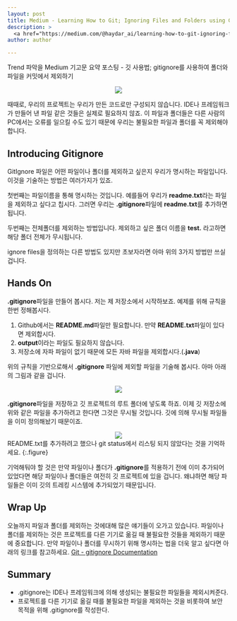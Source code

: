 ```yaml
---
layout: post
title: Medium - Learning How to Git; Ignoring Files and Folders using GitIgnore
description: >
  <a href="https://medium.com/@haydar_ai/learning-how-to-git-ignoring-files-and-folders-using-gitignore-177556afdbe3">원문 - Haydar Ali Ismail</a>
author: author

---
```


Trend 파악을 Medium 기고문 요약 포스팅 - 깃 사용법; gitignore를 사용하여 폴더와 파일을 커밋에서 제외하기

<center>
<img src="https://miro.medium.com/max/2400/1*-MA6RMgLt-660MkVNkxhpg.jpeg"/>
</center>

때때로, 우리의 프로젝트는 우리가 만든 코드로만 구성되지 않습니다. IDE나 프레임워크가 만들어 낸 파일 같은 것들은 실제로 필요하지 않죠. 이 파일과 폴더들은 다른 사람의 PC에서는 오류를 일으킬 수도 있기 때문에 우리는 불필요한 파일과 폴더를 꼭 제외해야합니다.
## Introducing Gitignore
GitIgnore 파일은 어떤 파일이나 폴더를 제외하고 싶은지 우리가 명시하는 파일입니다. 이것을 기술하는 방법은 여러가지가 있죠.

첫번째는 파일이름을 통해 명시하는 것입니다. 예를들어 우리가 <b>readme.txt</b>라는 파일을 제외하고 싶다고 칩시다. 그러면 우리는 <b>.gitignore</b>파일에 <b>readme.txt</b>를 추가하면 됩니다.

두번째는 전체폴더를 제외하는 방법입니다. 제외하고 싶은 폴더 이름을 <b>test.</b> 라고하면 해당 폴더 전체가 무시됩니다.

ignore files을 정의하는 다른 방법도 있지만 초보자라면 아마 위의 3가지 방법만 쓰실 겁니다.

## Hands On
<b>.gitignore</b>파일을 만들어 봅시다. 저는 제 저장소에서 시작하보죠. 예제를 위해 규칙을 한번 정해봅시다.
1. Github에서는 <b>README.md</b>파일만 필요합니다. 만약 <b>README.txt</b>파일이 있다면 제외합시다.
1. <b>output</b>이라는 파일도 필요하지 않습니다.
1. 저장소에 자파 파일이 없기 때문에 모든 자바 파일을 제외합시다.(<b>.java</b>)

위의 규칙을 기반으로해서 <b>.gitignore</b> 파일에 제외할 파일을 기술해 봅시다. 아마 아래의 그림과 같을 겁니다.
<center>
<img src="https://miro.medium.com/max/322/1*-g-kogTK88hSeUOumfDJdA.png"/>
</center>

<b>.gitignore</b>파일을 저장하고 깃 프로젝트의 루트 폴더에 넣도록 하죠. 이제 깃 저장소에 위와 같은 파일을 추가하려고 한다면 그것은 무시될 것입니다. 깃에 의해 무시될 파일들을 이미 정의해놨기 때문이죠.
<center>
<img src="https://miro.medium.com/max/700/1*sPFacdAftW03GQJXLgms5A.png"/>
</center>
README.txt를 추가하려고 했으나 git status에서 리스팅 되지 않았다는 것을 기억하세요.
{:.figure}

기억해둬야 할 것은 만약 파일이나 폴더가 <b>.gitignore</b>를 적용하기 전에 이미 추가되어 있었다면 해당 파일이나 폴더들은 여전히 깃 프로젝트에 있을 겁니다. 왜냐하면 해당 파일들은 이미 깃의 트레킹 시스템에 추가되었기 때문입니다.

## Wrap Up
오늘까지 파일과 폴더를 제외하는 것에대해 많은 얘기들이 오가고 있습니다. 파일이나 폴더를 제외하는 것은 프로젝트를 다른 기기로 옮길 때 불필요한 것들을 제외하기 때문에 중요합니다. 만약 파일이나 폴더를 무시하기 위해 명시하는 법을 더욱 알고 싶다면 아래의 링크를 참고하세요.
<a href="https://git-scm.com/docs/gitignore?source=post_page-----177556afdbe3----------------------">Git - gitignore Documentation</a>

## Summary
* .gitignore는 IDE나 프레임워크에 의해 생성되는 불필요한 파일들을 제외시켜준다.
* 프로젝트를 다른 기기로 옮길 때를 불필요한 파일을 제외하는 것을 비롯하여 보안 목적을 위해 .gitignore를 작성한다.
